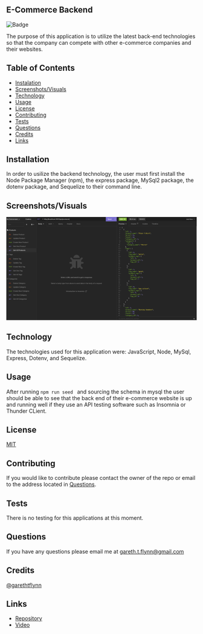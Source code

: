 ## E-Commerce Backend

![Badge](https://img.shields.io/badge/License-MIT-red)

The purpose of this application is to utilize the latest back-end technologies so that the company can compete with other e-commerce companies and their websites.

## Table of Contents 

  * [Instalation](#installation)
  * [Screenshots/Visuals](#screenshots/visuals)
  * [Technology](#technology)
  * [Usage](#usage)
  * [License](#license)
  * [Contributing](#contributing)
  * [Tests](#tests)
  * [Questions](#questions)
  * [Credits](#credits)
  * [Links](#links)

## Installation 

In order to usilize the backend technology, the user must first install the Node Package Manager (npm), the express package, MySql2 package, the dotenv package, and Sequelize to their command line.

## Screenshots/Visuals

![App Screenshot](/assets/ecom.png)

## Technology

The technologies used for this application were: JavaScript, Node, MySql, Express, Dotenv, and Sequelize.

## Usage

After running ```npm run seed ``` and sourcing the schema in mysql the user should be able to see that the back end of their e-commerce website is up and running well if they use an API testing software such as Insomnia or Thunder CLient. 

## License

[MIT](https://choosealicense.com/licenses/mit/)

## Contributing 

If you would like to contribute please contact the owner of the repo or email to the address located in [Questions](#questions).

## Tests

There is no testing for this applications at this moment.

## Questions 

If you have any questions please email me at gareth.t.flynn@gmail.com

## Credits

[@garethtflynn](https://www.github.com/garethtflynn) 

## Links  

* [Repository](https://github.com/garethtflynn/E-CommerceBackEnd)
* [Video]()
